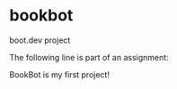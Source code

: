 # bookbot
boot.dev project

The following line is part of an assignment:

BookBot is my first project!
